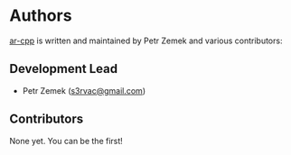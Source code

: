 Authors
=======

[ar-cpp](https://github.com/s3rvac/ar-cpp) is written and maintained by Petr
Zemek and various contributors:

Development Lead
----------------

* Petr Zemek (<s3rvac@gmail.com>)

Contributors
------------

None yet. You can be the first!
